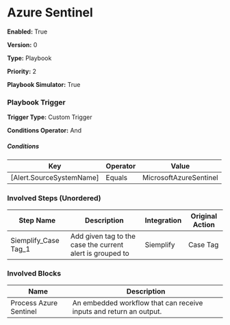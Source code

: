 # Azure Sentinel




**Enabled:** True

**Version:** 0

**Type:** Playbook

**Priority:** 2

**Playbook Simulator:** True


### Playbook Trigger
**Trigger Type:** Custom Trigger

**Conditions Operator:** And

##### Conditions
|Key|Operator|Value|
|---|--------|-----|
|[Alert.SourceSystemName]|Equals|MicrosoftAzureSentinel|


### Involved Steps (Unordered)
|Step Name|Description|Integration|Original Action|
|---------|-----------|-----------|---------------|
|Siemplify_Case Tag_1|Add given tag to the case the current alert is grouped to|Siemplify|Case Tag|
### Involved Blocks
|Name|Description|
|----|-----------|
|Process Azure Sentinel|An embedded workflow that can receive inputs and return an output.|
